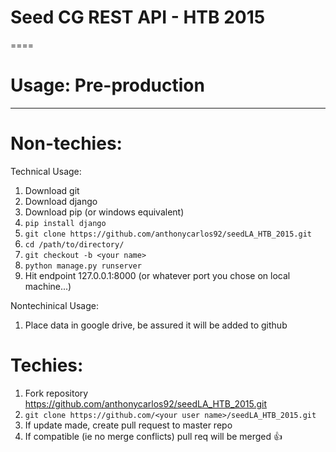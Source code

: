 # Seed CG REST API - HTB 2015
====

# Usage: Pre-production
----

# Non-techies:
Technical Usage:
1. Download git
2. Download django
3. Download pip (or windows equivalent)
4. `pip install django`
5. `git clone https://github.com/anthonycarlos92/seedLA_HTB_2015.git`
6. `cd /path/to/directory/`
7. `git checkout -b <your name>`
8. `python manage.py runserver`
9. Hit endpoint 127.0.0.1:8000 (or whatever port you chose on local machine...)

Nontechinical Usage:
1. Place data in google drive, be assured it will be added to github


# Techies:
1. Fork repository https://github.com/anthonycarlos92/seedLA_HTB_2015.git
2. `git clone https://github.com/<your user name>/seedLA_HTB_2015.git`
3. If update made, create pull request to master repo
4. If compatible (ie no merge conflicts) pull req will be merged :+1:
